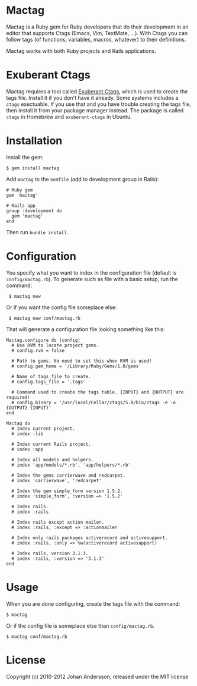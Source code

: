 # Mactag

Mactag is a Ruby gem for Ruby developers that do their development in
an editor that supports Ctags (Emacs, Vim, TextMate, ...). With Ctags
you can follow tags (of functions, variables, macros, whatever) to
their definitions.

Mactag works with both Ruby projects and Rails applications.


# Exuberant Ctags

Mactag requires a tool called
[Exuberant Ctags](http://ctags.sourceforge.net/), which is used to
create the tags file. Install it if you don't have it already. Some
systems includes a `ctags` exectuable. If you use that and you have
trouble creating the tags file, then install it from your package
manager instead. The package is called `ctags` in Homebrew and
`exuberant-ctags` in Ubuntu.

# Installation

Install the gem:

    $ gem install mactag

Add `mactag` to the `Gemfile` (add to development group in Rails):

    # Ruby gem
    gem 'mactag'
    
    # Rails app
    group :development do
      gem 'mactag'
    end

Then run `bundle install`.


# Configuration

You specify what you want to index in the configuration file (default
is `config/mactag.rb`). To generate such as file with a basic setup,
run the command:

     $ mactag new

Or if you want the config file someplace else:

     $ mactag new conf/mactag.rb

That will generate a configuration file looking something like this:

    Mactag.configure do |config|
      # Use RVM to locate project gems.
      # config.rvm = false

      # Path to gems. No need to set this when RVM is used!
      # config.gem_home = '/Library/Ruby/Gems/1.8/gems'

      # Name of tags file to create.
      # config.tags_file = '.tags'

      # Command used to create the tags table. {INPUT} and {OUTPUT} are required!
      # config.binary = '/usr/local/Cellar/ctags/5.8/bin/ctags -e -o {OUTPUT} {INPUT}'
    end

    Mactag do
      # Index current project.
      # index :lib

      # Index current Rails project.
      # index :app

      # Index all models and helpers.
      # index 'app/models/*.rb', 'app/helpers/*.rb'

      # Index the gems carrierwave and redcarpet.
      # index 'carrierwave', 'redcarpet'

      # Index the gem simple_form version 1.5.2.
      # index 'simple_form', :version => '1.5.2'

      # Index rails.
      # index :rails

      # Index rails except action mailer.
      # index :rails, :except => :actionmailer

      # Index only rails packages activerecord and activesupport.
      # index :rails, :only => %w(activerecord activesupport)

      # Index rails, version 3.1.3.
      # index :rails, :version => '3.1.3'
    end


# Usage

When you are done configuring, create the tags file with the command:

    $ mactag
    
Or if the config file is someplace else than `config/mactag.rb`.

    $ mactag conf/mactag.rb

# License

Copyright (c) 2010-2012 Johan Andersson, released under the MIT license
